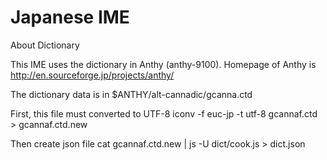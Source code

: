 # Japanese IME

About Dictionary

This IME uses the dictionary in Anthy (anthy-9100).
Homepage of Anthy is http://en.sourceforge.jp/projects/anthy/

The dictionary data is in $ANTHY/alt-cannadic/gcanna.ctd

First, this file must converted to UTF-8
iconv -f euc-jp -t utf-8 gcannaf.ctd > gcannaf.ctd.new

Then create json file
cat gcannaf.ctd.new | js -U dict/cook.js > dict.json
